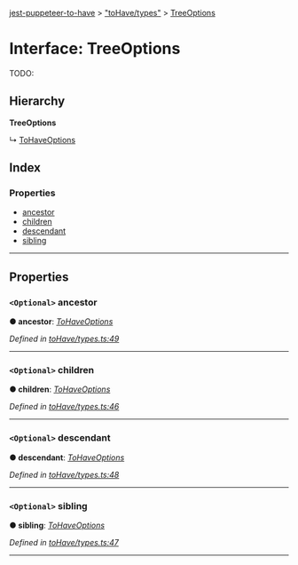 [jest-puppeteer-to-have](../README.md) > ["toHave/types"](../modules/_tohave_types_.md) > [TreeOptions](../interfaces/_tohave_types_.treeoptions.md)

# Interface: TreeOptions

TODO:

## Hierarchy

**TreeOptions**

↳  [ToHaveOptions](_tohave_types_.tohaveoptions.md)

## Index

### Properties

* [ancestor](_tohave_types_.treeoptions.md#ancestor)
* [children](_tohave_types_.treeoptions.md#children)
* [descendant](_tohave_types_.treeoptions.md#descendant)
* [sibling](_tohave_types_.treeoptions.md#sibling)

---

## Properties

<a id="ancestor"></a>

### `<Optional>` ancestor

**● ancestor**: *[ToHaveOptions](_tohave_types_.tohaveoptions.md)*

*Defined in [toHave/types.ts:49](https://github.com/cancerberoSgx/jest-puppeteer-to-have/blob/77ec3b4/src/toHave/types.ts#L49)*

___
<a id="children"></a>

### `<Optional>` children

**● children**: *[ToHaveOptions](_tohave_types_.tohaveoptions.md)*

*Defined in [toHave/types.ts:46](https://github.com/cancerberoSgx/jest-puppeteer-to-have/blob/77ec3b4/src/toHave/types.ts#L46)*

___
<a id="descendant"></a>

### `<Optional>` descendant

**● descendant**: *[ToHaveOptions](_tohave_types_.tohaveoptions.md)*

*Defined in [toHave/types.ts:48](https://github.com/cancerberoSgx/jest-puppeteer-to-have/blob/77ec3b4/src/toHave/types.ts#L48)*

___
<a id="sibling"></a>

### `<Optional>` sibling

**● sibling**: *[ToHaveOptions](_tohave_types_.tohaveoptions.md)*

*Defined in [toHave/types.ts:47](https://github.com/cancerberoSgx/jest-puppeteer-to-have/blob/77ec3b4/src/toHave/types.ts#L47)*

___


